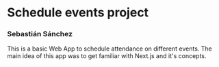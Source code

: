 # Schedule events project 
### Sebastián Sánchez

This is a basic Web App to schedule attendance on different events. The main idea of this app was to get familiar with Next.js and it's concepts. 